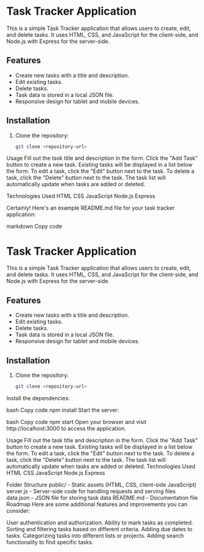 # Task Tracker Application

This is a simple Task Tracker application that allows users to create, edit, and delete tasks. It uses HTML, CSS, and JavaScript for the client-side, and Node.js with Express for the server-side.

## Features

- Create new tasks with a title and description.
- Edit existing tasks.
- Delete tasks.
- Task data is stored in a local JSON file.
- Responsive design for tablet and mobile devices.

## Installation

1. Clone the repository:

   ```bash
   git clone <repository-url>

Usage
Fill out the task title and description in the form.
Click the "Add Task" button to create a new task.
Existing tasks will be displayed in a list below the form.
To edit a task, click the "Edit" button next to the task.
To delete a task, click the "Delete" button next to the task.
The task list will automatically update when tasks are added or deleted.

Technologies Used
HTML
CSS
JavaScript
Node.js
Express


Certainly! Here's an example README.md file for your task tracker application:

markdown
Copy code
# Task Tracker Application

This is a simple Task Tracker application that allows users to create, edit, and delete tasks. It uses HTML, CSS, and JavaScript for the client-side, and Node.js with Express for the server-side.

## Features

- Create new tasks with a title and description.
- Edit existing tasks.
- Delete tasks.
- Task data is stored in a local JSON file.
- Responsive design for tablet and mobile devices.

## Installation

1. Clone the repository:

   ```bash
   git clone <repository-url>
Install the dependencies:

bash
Copy code
npm install
Start the server:

bash
Copy code
npm start
Open your browser and visit http://localhost:3000 to access the application.

Usage
Fill out the task title and description in the form.
Click the "Add Task" button to create a new task.
Existing tasks will be displayed in a list below the form.
To edit a task, click the "Edit" button next to the task.
To delete a task, click the "Delete" button next to the task.
The task list will automatically update when tasks are added or deleted.
Technologies Used
HTML
CSS
JavaScript
Node.js
Express

Folder Structure
public/ - Static assets (HTML, CSS, client-side JavaScript)
server.js - Server-side code for handling requests and serving files
data.json - JSON file for storing task data
README.md - Documentation file
Roadmap
Here are some additional features and improvements you can consider:

User authentication and authorization.
Ability to mark tasks as completed.
Sorting and filtering tasks based on different criteria.
Adding due dates to tasks.
Categorizing tasks into different lists or projects.
Adding search functionality to find specific tasks.
